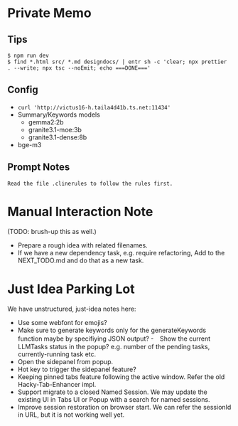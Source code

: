 # Private Memo

## Tips

```
$ npm run dev
$ find *.html src/ *.md designdocs/ | entr sh -c 'clear; npx prettier . --write; npx tsc --noEmit; echo ===DONE==='
```

## Config

- `curl 'http://victus16-h.taila4d41b.ts.net:11434'`
- Summary/Keywords models
  - gemma2:2b
  - granite3.1-moe:3b
  - granite3.1-dense:8b
- bge-m3

## Prompt Notes

```
Read the file .clinerules to follow the rules first.
```

# Manual Interaction Note

(TODO: brush-up this as well.)

- Prepare a rough idea with related filenames.
- If we have a new dependency task, e.g. require refactoring, Add to the NEXT_TODO.md and do that as a new task.

# Just Idea Parking Lot

We have unstructured, just-idea notes here:

- Use some webfont for emojis?
- Make sure to generate keywords only for the generateKeywords function maybe by specifiying JSON output? -　Show the current LLMTasks status in the popup? e.g. number of the pending tasks, currently-running task etc.
- Open the sidepanel from popup.
- Hot key to trigger the sidepanel feature?
- Keeping pinned tabs feature following the active window. Refer the old Hacky-Tab-Enhancer impl.
- Support migrate to a closed Named Session. We may update the existing UI in Tabs UI or Popup with a search for named sessions.
- Improve session restoration on browser start. We can refer the sessionId in URL, but it is not working well yet.
